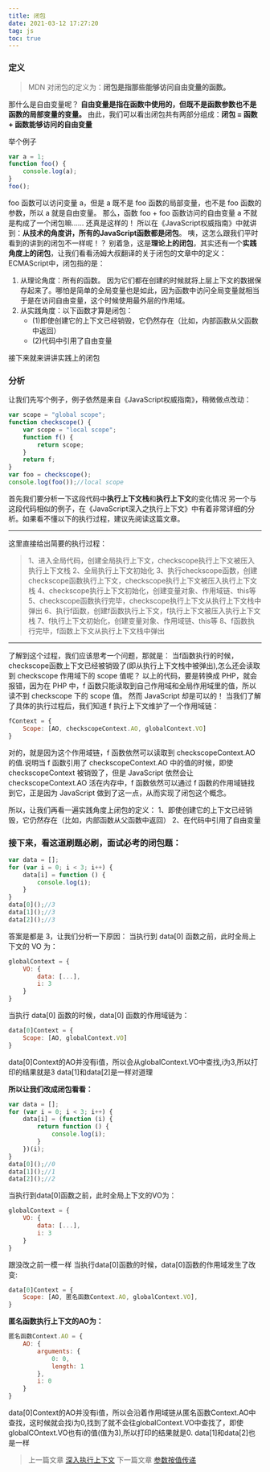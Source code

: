 ```yaml
---
title: 闭包
date: 2021-03-12 17:27:20
tag: js
toc: true
---
```


### 定义
>MDN 对闭包的定义为：**闭包是指那些能够访问自由变量的函数。**

那什么是自由变量呢？
**自由变量是指在函数中使用的，但既不是函数参数也不是函数的局部变量的变量。**
由此，我们可以看出闭包共有两部分组成：**闭包 = 函数 + 函数能够访问的自由变量**

举个例子
```js
var a = 1;
function foo() {
    console.log(a);
}
foo();
```
foo 函数可以访问变量 a，但是 a 既不是 foo 函数的局部变量，也不是 foo 函数的参数，所以 a 就是自由变量。
那么，函数 foo + foo 函数访问的自由变量 a 不就是构成了一个闭包嘛……
还真是这样的！
所以在《JavaScript权威指南》中就讲到：**从技术的角度讲，所有的JavaScript函数都是闭包**。
咦，这怎么跟我们平时看到的讲到的闭包不一样呢！？
别着急，这是**理论上的闭包**，其实还有一个**实践角度上的闭包**，让我们看看汤姆大叔翻译的关于闭包的文章中的定义：
ECMAScript中，闭包指的是：
1. 从理论角度：所有的函数。
因为它们都在创建的时候就将上层上下文的数据保存起来了。哪怕是简单的全局变量也是如此，因为函数中访问全局变量就相当于是在访问自由变量，这个时候使用最外层的作用域。
2. 从实践角度：以下函数才算是闭包：
    * (1)即使创建它的上下文已经销毁，它仍然存在（比如，内部函数从父函数中返回）
    * (2)代码中引用了自由变量

接下来就来讲讲实践上的闭包

### 分析
让我们先写个例子，例子依然是来自《JavaScript权威指南》，稍微做点改动：
```js
var scope = "global scope";
function checkscope() {
    var scope = "local scope";
    function f() {
        return scope;
    }
    return f;
}
var foo = checkscope();
console.log(foo());//local scope
```
首先我们要分析一下这段代码中**执行上下文栈**和**执行上下文**的变化情况
另一个与这段代码相似的例子，在《JavaScript深入之执行上下文》中有着非常详细的分析。如果看不懂以下的执行过程，建议先阅读这篇文章。

-----------
这里直接给出简要的执行过程：
>1、进入全局代码，创建全局执行上下文，checkscope执行上下文被压入执行上下文栈
>2、全局执行上下文初始化
>3、执行checkscope函数，创建checkscope函数执行上下文，checkscope执行上下文被压入执行上下文栈
>4、checkscope执行上下文初始化，创建变量对象、作用域链、this等
>5、checkscope函数执行完毕，checkscope执行上下文从执行上下文栈中弹出
>6、执行f函数，创建f函数执行上下文，f执行上下文被压入执行上下文栈
>7、f执行上下文初始化，创建变量对象、作用域链、this等
>8、f函数执行完毕，f函数上下文从执行上下文栈中弹出

----------
了解到这个过程，我们应该思考一个问题，那就是：
当f函数执行的时候，checkscope函数上下文已经被销毁了(即从执行上下文栈中被弹出),怎么还会读取到 checkscope 作用域下的 scope 值呢？
以上的代码，要是转换成 PHP，就会报错，因为在 PHP 中，f 函数只能读取到自己作用域和全局作用域里的值，所以读不到 checkscope 下的 scope 值。
然而 JavaScript 却是可以的！
当我们了解了具体的执行过程后，我们知道 f 执行上下文维护了一个作用域链：
```js
fContext = {
    Scope: [AO, checkscopeContext.AO, globalContext.VO]
}
```
对的，就是因为这个作用域链，f 函数依然可以读取到 checkscopeContext.AO 的值.说明当 f 函数引用了 checkscopeContext.AO 中的值的时候，即使 checkscopeContext 被销毁了，但是 JavaScript 依然会让 checkscopeContext.AO 活在内存中，f 函数依然可以通过 f 函数的作用域链找到它，正是因为 JavaScript 做到了这一点，从而实现了闭包这个概念。

所以，让我们再看一遍实践角度上闭包的定义：
1、即使创建它的上下文已经销毁，它仍然存在（比如，内部函数从父函数中返回）
2、在代码中引用了自由变量

### 接下来，看这道刷题必刷，面试必考的闭包题：
```js
var data = [];
for (var i = 0; i < 3; i++) {
    data[i] = function () {
        console.log(i);
    }
}
data[0]();//3
data[1]();//3
data[2]();//3
```
答案是都是 3，让我们分析一下原因：
当执行到 data[0] 函数之前，此时全局上下文的 VO 为：
```js
globalContext = {
    VO: {
        data: [...],
        i: 3
    }
}
```
当执行 data[0] 函数的时候，data[0] 函数的作用域链为：
```js
data[0]Context = {
    Scope: [AO, globalContext.VO]
}
```
data[0]Context的AO并没有i值，所以会从globalContext.VO中查找,i为3,所以打印的结果就是3
data[1]和data[2]是一样对道理

**所以让我们改成闭包看看：**
```js
var data = [];
for (var i = 0; i < 3; i++) {
    data[i] = (function (i) {
        return function () {
            console.log(i);
        }
    })(i);
}
data[0]();//0
data[1]();//1
data[2]();//2
```
当执行到data[0]函数之前，此时全局上下文的VO为：
```js
globalContext = {
    VO: {
        data: [...],
        i: 3
    }
}
```
跟没改之前一模一样
当执行data[0]函数的时候，data[0]函数的作用域发生了改变:
```js
data[0]Context = {
    Scope: [AO, 匿名函数Context.AO, globalContext.VO],
}
```
**匿名函数执行上下文的AO为：**
```js
匿名函数Context.AO = {
    AO: {
        arguments: {
            0: 0,
            length: 1
        },
        i: 0
    }
}
```
data[0]Context的AO并没有i值，所以会沿着作用域链从匿名函数Context.AO中查找，这时候就会找i为0,找到了就不会往globalContext.VO中查找了，即使globalCOntext.VO也有i的值(值为3),所以打印的结果就是0.
data[1]和data[2]也是一样

>上一篇文章 [深入执行上下文](/All/js/deepStudy/seven "深入执行上下文")
>下一篇文章 [参数按值传递](/All/js/deepStudy/nine "参数按值传递")